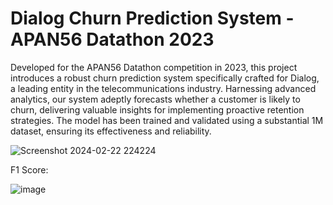 # Dialog Churn Prediction System - APAN56 Datathon 2023

Developed for the APAN56 Datathon competition in 2023, this project introduces a robust churn prediction system specifically crafted for Dialog, a leading entity in the telecommunications industry. Harnessing advanced analytics, our system adeptly forecasts whether a customer is likely to churn, delivering valuable insights for implementing proactive retention strategies. The model has been trained and validated using a substantial 1M dataset, ensuring its effectiveness and reliability.

![Screenshot 2024-02-22 224224](https://github.com/HasankaRajakaruna/APAN56-Datathon/assets/111698446/bccfb240-e23e-43c3-ab16-9b7a5771387f)

F1 Score:

![image](https://github.com/HasankaRajakaruna/APAN56-Datathon/assets/111698446/13e4c879-7cfa-4aba-942a-67ede0089335)


